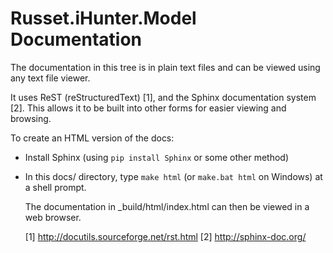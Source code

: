 # Russet.iHunter.Model Documentation
The documentation in this tree is in plain text files and can be viewed using
any text file viewer.

It uses ReST (reStructuredText) [1], and the Sphinx documentation system [2].
This allows it to be built into other forms for easier viewing and browsing.

To create an HTML version of the docs:

* Install Sphinx (using ``pip install Sphinx`` or some other method)

* In this docs/ directory, type ``make html`` (or ``make.bat html`` on
  Windows) at a shell prompt.

  The documentation in _build/html/index.html can then be viewed in a web browser.

  [1] http://docutils.sourceforge.net/rst.html
  [2] http://sphinx-doc.org/
